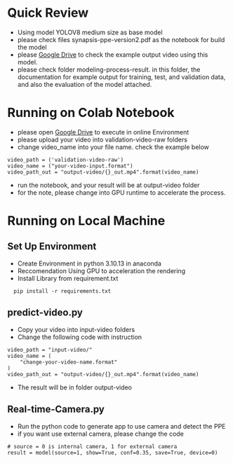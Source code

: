 # Quick Review

-   Using model YOLOV8 medium size as base model
-   please check files synapsis-ppe-version2.pdf as the notebook for build the model
-   please [Google Drive](https://drive.google.com/drive/u/1/folders/1_kxQuXEgH4rnVANn0cZkR51wjgG6fAfr "@embed") to check the example output video using this model.
-   please check folder modeling-process-result. in this folder, the documentation for example output for training, test, and validation data, and also the evaluation of the model attached.

# Running on Colab Notebook

-   please open [Google Drive](https://drive.google.com/drive/u/1/folders/1_kxQuXEgH4rnVANn0cZkR51wjgG6fAfr "@embed") to execute in online Environment
-   please upload your video into validation-video-raw folders
-   change video_name into your file name. check the example below

```
video_path = ('validation-video-raw')
video_name = ("your-video-input.format")
video_path_out = "output-video/{}_out.mp4".format(video_name)
```

-   run the notebook, and your result will be at output-video folder
-   for the note, please change into GPU runtime to accelerate the process.

# Running on Local Machine

## Set Up Environment

-   Create Environment in python 3.10.13 in anaconda
-   Reccomendation Using GPU to acceleration the rendering
-   Install Library from requirement.txt

```
  pip install -r requirements.txt
```

## predict-video.py

-   Copy your video into input-video folders
-   Change the following code with instruction

```
video_path = "input-video/"
video_name = (
    "change-your-video-name.format"
)
video_path_out = "output-video/{}_out.mp4".format(video_name)
```

-   The result will be in folder output-video

## Real-time-Camera.py

-   Run the python code to generate app to use camera and detect the PPE
-   if you want use external camera, please change the code

```
# source = 0 is internal camera, 1 for external camera
result = model(source=1, show=True, conf=0.35, save=True, device=0)
```
